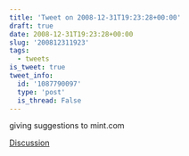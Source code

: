 ```yaml
---
title: 'Tweet on 2008-12-31T19:23:28+00:00'
draft: true
date: 2008-12-31T19:23:28+00:00
slug: '200812311923'
tags:
  - tweets
is_tweet: true
tweet_info:
  id: '1087790097'
  type: 'post'
  is_thread: False
---
```




giving suggestions to mint.com

[Discussion](https://x.com/sytelus/status/1087790097)
